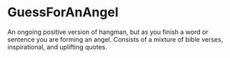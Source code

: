 # GuessForAnAngel

An ongoing positive version of hangman, but as you finish a word or sentence you are forming an angel. Consists of a mixture of bible verses, inspirational, and uplifting quotes.
